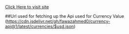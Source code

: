 [Click Here to visit site](https://aanand03.github.io/Currency-Converter/)

##Url used for fetching up the Api used for Currency Value (https://cdn.jsdelivr.net/gh/fawazahmed0/currency-api@1/latest/currencies/$usd.json) 

